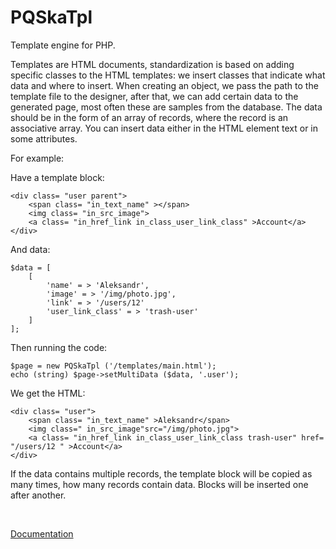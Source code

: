 PQSkaTpl
========

Template engine for PHP.

Templates are HTML documents, 
standardization is based on adding specific classes to the HTML templates: 
we insert classes that indicate what data and where to insert. 
When creating an object, we pass the path to the template file to the designer, 
after that, we can add certain data to the generated page, 
most often these are samples from the database. 
The data should be in the form of an array of records, where the record is an associative array.
You can insert data either in the HTML element text or in some attributes.

For example:

Have a template block:

```
<div class= "user parent">
    <span class= "in_text_name" ></span>
    <img class= "in_src_image">
    <a class= "in_href_link in_class_user_link_class" >Account</a>
</div>
```

And data:

```
$data = [
    [
        'name' = > 'Aleksandr',
        'image' = > '/img/photo.jpg',
        'link' = > '/users/12'
        'user_link_class' = > 'trash-user'
    ]
];
```

Then running the code:

```
$page = new PQSkaTpl ('/templates/main.html');
echo (string) $page->setMultiData ($data, '.user');
```

We get the HTML:

```
<div class= "user">
    <span class= "in_text_name" >Aleksandr</span>
    <img class=" in_src_image"src="/img/photo.jpg">
    <a class= "in_href_link in_class_user_link_class trash-user" href= "/users/12 " >Account</a>
</div>
```


If the data contains multiple records, the template block will be copied as many times, 
how many records contain data. Blocks will be inserted one after another.

<br>

[Documentation](docs_en)

